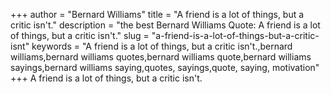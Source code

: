 +++
author = "Bernard Williams"
title = "A friend is a lot of things, but a critic isn't."
description = "the best Bernard Williams Quote: A friend is a lot of things, but a critic isn't."
slug = "a-friend-is-a-lot-of-things-but-a-critic-isnt"
keywords = "A friend is a lot of things, but a critic isn't.,bernard williams,bernard williams quotes,bernard williams quote,bernard williams sayings,bernard williams saying,quotes, sayings,quote, saying, motivation"
+++
A friend is a lot of things, but a critic isn't.
